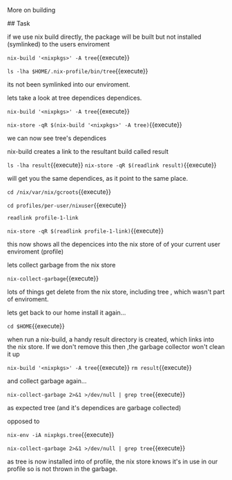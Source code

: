 More on building

## Task

if we use nix build directly, the package will be built but not installed (symlinked) to the users enviroment

`nix-build '<nixpkgs>' -A tree`{{execute}}

`ls -lha $HOME/.nix-profile/bin/tree`{{execute}}

its not been symlinked into our enviroment.

lets take a look at tree dependices dependices.

`nix-build '<nixpkgs>' -A tree`{{execute}}

`nix-store -qR $(nix-build '<nixpkgs>' -A tree)`{{execute}}

we can now see tree's dependices

nix-build creates a link to the resultant build called result


`ls -lha result`{{execute}}
`nix-store -qR $(readlink result)`{{execute}}
 
will get you the same dependices, as it point to the same place.


`cd /nix/var/nix/gcroots`{{execute}}

`cd profiles/per-user/nixuser`{{execute}}

`readlink profile-1-link`

`nix-store -qR $(readlink profile-1-link)`{{execute}}

this now shows all the depencices into the nix store of of your current user enviroment (profile)



lets collect garbage from the nix store

`nix-collect-garbage`{{execute}}

lots of things get delete from the nix store, including tree , which wasn't part of enviroment.



lets get back to our home install it again...

`cd $HOME`{{execute}}

when run a nix-build, a handy result directory is created, which links into the nix store.
If we don't remove this then ,the garbage collector won't clean it up

`nix-build '<nixpkgs>' -A tree`{{execute}}
`rm result`{{execute}}

and collect garbage again...

`nix-collect-garbage 2>&1 >/dev/null | grep tree`{{execute}}

as expected tree (and it's dependices are garbage collected)

opposed to

`nix-env -iA nixpkgs.tree`{{execute}}

`nix-collect-garbage 2>&1 >/dev/null | grep tree`{{execute}}

as tree is now installed into of profile, the nix store knows it's in use in our profile so is not thrown in the garbage.

